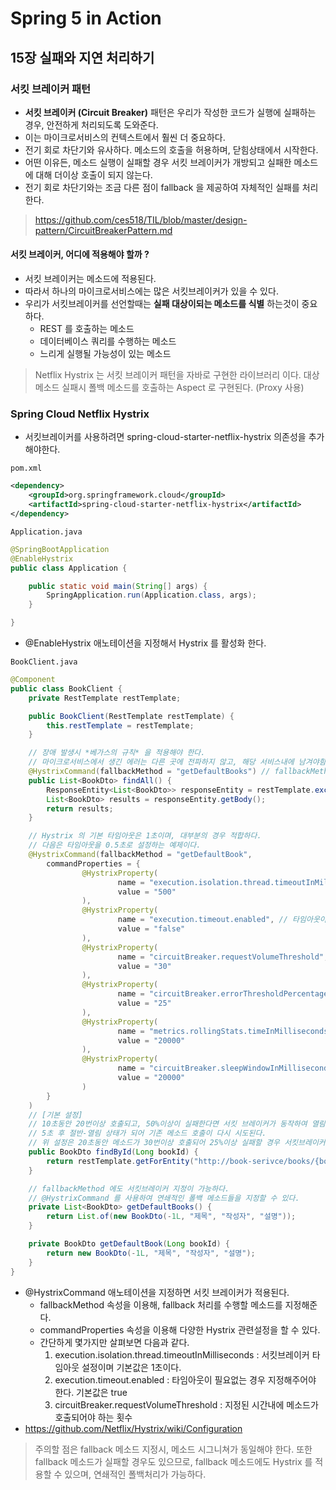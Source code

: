 # Spring 5 in Action

## 15장 실패와 지연 처리하기

### 서킷 브레이커 패턴
- **서킷 브레이커 (Circuit Breaker)** 패턴은 우리가 작성한 코드가 실행에 실패하는 경우, 안전하게 처리되도록 도와준다.
- 이는 마이크로서비스의 컨텍스트에서 훨씬 더 중요하다.
- 전기 회로 차단기와 유사하다. 메소드의 호출을 허용하며, 닫힘상태에서 시작한다.
- 어떤 이유든, 메소드 실행이 실패할 경우 서킷 브레이커가 개방되고 실패한 메소드에 대해 더이상 호출이 되지 않는다.
- 전기 회로 차단기와는 조금 다른 점이 fallback 을 제공하여 자체적인 실패를 처리한다.
> https://github.com/ces518/TIL/blob/master/design-pattern/CircuitBreakerPattern.md

#### 서킷 브레이커, 어디에 적용해야 할까 ?
- 서킷 브레이커는 메소드에 적용된다.
- 따라서 하나의 마이크로서비스에는 많은 서킷브레이커가 있을 수 있다.
- 우리가 서킷브레이커를 선언할때는 **실패 대상이되는 메소드를 식별** 하는것이 중요하다.
  - REST 를 호출하는 메소드
  - 데이터베이스 쿼리를 수행하는 메소드
  - 느리게 실행될 가능성이 있는 메소드

> Netflix Hystrix 는 서킷 브레이커 패턴을 자바로 구현한 라이브러리 이다.
> 대상 메소드 실패시 폴백 메소드를 호출하는 Aspect 로 구현된다. (Proxy 사용)

### Spring Cloud Netflix Hystrix
- 서킷브레이커를 사용하려면 spring-cloud-starter-netflix-hystrix 의존성을 추가해야한다.

`pom.xml`
```xml
<dependency>
    <groupId>org.springframework.cloud</groupId>
    <artifactId>spring-cloud-starter-netflix-hystrix</artifactId>
</dependency>
```

`Application.java`
```java
@SpringBootApplication
@EnableHystrix
public class Application {

    public static void main(String[] args) {
        SpringApplication.run(Application.class, args);
    }

}
```
- @EnableHystrix 애노테이션을 지정해서 Hystrix 를 활성화 한다.

`BookClient.java`
```java
@Component
public class BookClient {
    private RestTemplate restTemplate;

    public BookClient(RestTemplate restTemplate) {
        this.restTemplate = restTemplate;
    }

    // 장애 발생시 *베가스의 규칙* 을 적용해야 한다.
    // 마이크로서비스에서 생긴 에러는 다른 곳에 전파하지 않고, 해당 서비스내에 남겨야함
    @HystrixCommand(fallbackMethod = "getDefaultBooks") // fallbackMethod 를 지정하면, 서킷 브레이커 동작시 해당 메소드를 호출한다.
    public List<BookDto> findAll() {
        ResponseEntity<List<BookDto>> responseEntity = restTemplate.exchange("http://book-service/books", HttpMethod.GET, HttpEntity.EMPTY, new ParameterizedTypeReference<List<BookDto>>() {});
        List<BookDto> results = responseEntity.getBody();
        return results;
    }

    // Hystrix 의 기본 타임아웃은 1초이며, 대부분의 경우 적합하다.
    // 다음은 타임아웃을 0.5초로 설정하는 예제이다.
    @HystrixCommand(fallbackMethod = "getDefaultBook",
        commandProperties = {
                @HystrixProperty(
                        name = "execution.isolation.thread.timeoutInMilliseconds", // 서킷브레이커 타임아웃 설정, 기본값은 1초
                        value = "500"
                ),
                @HystrixProperty(
                        name = "execution.timeout.enabled", // 타임아웃이 필요없는 경우 사용하는 설정. 연쇄 지연효과가 발생할 수 있으므로 조심해야 한다.
                        value = "false"
                ),
                @HystrixProperty(
                        name = "circuitBreaker.requestVolumeThreshold", // 지정된 시간내에 메소드가 호출되어야 하는 횟수
                        value = "30"
                ),
                @HystrixProperty(
                        name = "circuitBreaker.errorThresholdPercentage", // 지정된 시간내에 실패한 메소드 호출 비율, 50%
                        value = "25"
                ),
                @HystrixProperty(
                        name = "metrics.rollingStats.timeInMilliseconds", // 요청 횟수와 에러 비율이 고려되는 시간
                        value = "20000"
                ),
                @HystrixProperty(
                        name = "circuitBreaker.sleepWindowInMilliseconds", // 절반-열림 상태로 진입하여 실패한 메소드가 다시 시도되기 전 열림 상태서킷이 유지되는 시간
                        value = "20000"
                )
        }
    )
    // [기본 설정]
    // 10초동안 20번이상 호출되고, 50%이상이 실패한다면 서킷 브레이커가 동작하여 열림 상태가 된다.
    // 5초 후 절반-열림 상태가 되어 기존 메소드 호출이 다시 시도된다.
    // 위 설정은 20초동안 메소드가 30번이상 호출되어 25%이상 실패할 경우 서킷브레이커가 동작하도록 설정한 예제이다.
    public BookDto findById(Long bookId) {
        return restTemplate.getForEntity("http://book-serivce/books/{bookId}", BookDto.class, bookId).getBody();
    }

    // fallbackMethod 에도 서킷브레이커 지정이 가능하다.
    // @HystrixCommand 를 사용하여 연쇄적인 폴백 메소드들을 지정할 수 있다.
    private List<BookDto> getDefaultBooks() {
        return List.of(new BookDto(-1L, "제목", "작성자", "설명"));
    }

    private BookDto getDefaultBook(Long bookId) {
        return new BookDto(-1L, "제목", "작성자", "설명");
    }
}
```
- @HystrixCommand 애노테이션을 지정하면 서킷 브레이커가 적용된다.
  - fallbackMethod 속성을 이용해, fallback 처리를 수행할 메소드를 지정해준다.
  - commandProperties 속성을 이용해 다양한 Hystrix 관련설정을 할 수 있다.
  - 간단하게 몇가지만 살펴보면 다음과 같다.
    1. execution.isolation.thread.timeoutInMilliseconds : 서킷브레이커 타임아웃 설정이며 기본값은 1초이다.
    2. execution.timeout.enabled : 타임아웃이 필요없는 경우 지정해주어야 한다. 기본값은 true
    3. circuitBreaker.requestVolumeThreshold : 지정된 시간내에 메소드가 호출되어야 하는 횟수
- https://github.com/Netflix/Hystrix/wiki/Configuration

> 주의할 점은 fallback 메소드 지정시, 메소드 시그니쳐가 동일해야 한다.
> 또한 fallback 메소드가 실패할 경우도 있으므로, fallback 메소드에도 Hystrix 를 적용할 수 있으며, 연쇄적인 폴백처리가 가능하다.

